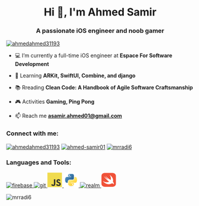 <h1 align="center">Hi 👋, I'm Ahmed Samir</h1>
<h3 align="center">A passionate iOS engineer and noob gamer</h3>

<p align="left"> <a href="https://twitter.com/ahmedahmed31193" target="blank"><img src="https://img.shields.io/twitter/follow/ahmedahmed31193?logo=twitter&style=for-the-badge" alt="ahmedahmed31193" /></a> </p>

- 💻 I’m currently a full-time iOS engineer at **Espace For Software Development**

- 🌱 Learning **ARKit, SwiftUI, Combine, and django**

- 📚 Rreading **Clean Code: A Handbook of Agile Software Craftsmanship**

- 🎮 Activities **Gaming, Ping Pong**

- 📫 Reach me **asamir.ahmed01@gmail.com**

<h3 align="left">Connect with me:</h3>
<p align="left">
<a href="https://twitter.com/ahmedahmed31193" target="blank"><img align="center" src="https://raw.githubusercontent.com/rahuldkjain/github-profile-readme-generator/master/src/images/icons/Social/twitter.svg" alt="ahmedahmed31193" height="30" width="40" /></a>
<a href="https://linkedin.com/in/ahmed-samir01" target="blank"><img align="center" src="https://raw.githubusercontent.com/rahuldkjain/github-profile-readme-generator/master/src/images/icons/Social/linked-in-alt.svg" alt="ahmed-samir01" height="30" width="40" /></a>
<a href="https://www.leetcode.com/mrradi6" target="blank"><img align="center" src="https://raw.githubusercontent.com/rahuldkjain/github-profile-readme-generator/master/src/images/icons/Social/leet-code.svg" alt="mrradi6" height="30" width="40" /></a>
</p>

<h3 align="left">Languages and Tools:</h3>
<p align="left"> <a href="https://firebase.google.com/" target="_blank" rel="noreferrer"> <img src="https://www.vectorlogo.zone/logos/firebase/firebase-icon.svg" alt="firebase" width="40" height="40"/> </a> <a href="https://git-scm.com/" target="_blank" rel="noreferrer"> <img src="https://www.vectorlogo.zone/logos/git-scm/git-scm-icon.svg" alt="git" width="40" height="40"/> </a> <a href="https://developer.mozilla.org/en-US/docs/Web/JavaScript" target="_blank" rel="noreferrer"> <img src="https://raw.githubusercontent.com/devicons/devicon/master/icons/javascript/javascript-original.svg" alt="javascript" width="40" height="40"/> </a> <a href="https://www.python.org" target="_blank" rel="noreferrer"> <img src="https://raw.githubusercontent.com/devicons/devicon/master/icons/python/python-original.svg" alt="python" width="40" height="40"/> </a> <a href="https://realm.io/" target="_blank" rel="noreferrer"> <img src="https://raw.githubusercontent.com/bestofjs/bestofjs-webui/8665e8c267a0215f3159df28b33c365198101df5/public/logos/realm.svg" alt="realm" width="40" height="40"/> </a> <a href="https://developer.apple.com/swift/" target="_blank" rel="noreferrer"> <img src="https://raw.githubusercontent.com/devicons/devicon/master/icons/swift/swift-original.svg" alt="swift" width="40" height="40"/> </a> </p>

<p><img align="center" src="https://github-readme-stats.vercel.app/api/top-langs?username=mrradi6&show_icons=true&locale=en&layout=compact" alt="mrradi6" /></p>
